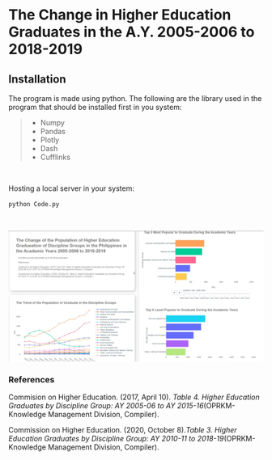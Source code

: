 # The Change in Higher Education Graduates in the A.Y. 2005-2006 to 2018-2019

## Installation

The program is made using python. The following are the library used in the program that should be installed first in you system:

> * Numpy
> * Pandas
> * Plotly
> * Dash
> * Cufflinks

<br>

Hosting a local server in your system:

```
python Code.py 
```
<br>

![](Imagemd.jpg)


### References

Commision on Higher Education. (2017, April 10). *Table 4. Higher Education Graduates by Discipline Group: AY 2005-06 to AY 2015-16*(OPRKM-Knowledge Management Division, Compiler).

Commission on Higher Education. (2020, October 8).*Table 3. Higher Education Graduates by Discipline Group: AY 2010-11 to 2018-19*(OPRKM-Knowledge Management Division, Compiler).
